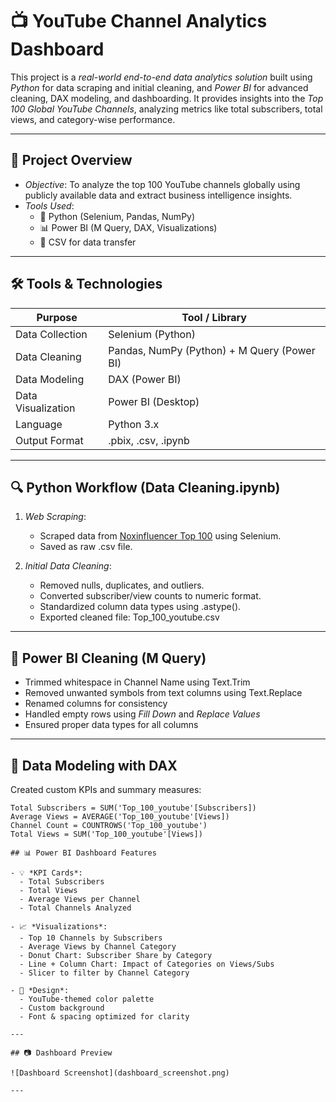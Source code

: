 # 📺 YouTube Channel Analytics Dashboard

This project is a *real-world end-to-end data analytics solution* built using *Python* for data scraping and initial cleaning, and *Power BI* for advanced cleaning, DAX modeling, and dashboarding. It provides insights into the *Top 100 Global YouTube Channels*, analyzing metrics like total subscribers, total views, and category-wise performance.

---

## 📌 Project Overview

- *Objective*: To analyze the top 100 YouTube channels globally using publicly available data and extract business intelligence insights.
- *Tools Used*:
  - 🐍 Python (Selenium, Pandas, NumPy)
  - 📊 Power BI (M Query, DAX, Visualizations)
  - 📂 CSV for data transfer

---

## 🛠 Tools & Technologies

| Purpose               | Tool / Library            |
|------------------------|---------------------------|
| Data Collection        | Selenium (Python)         |
| Data Cleaning          | Pandas, NumPy (Python) + M Query (Power BI) |
| Data Modeling          | DAX (Power BI)            |
| Data Visualization     | Power BI (Desktop)        |
| Language               | Python 3.x                |
| Output Format          | .pbix, .csv, .ipynb |

---

## 🔍 Python Workflow (Data Cleaning.ipynb)

1. *Web Scraping*:
   - Scraped data from [Noxinfluencer Top 100](https://www.noxinfluencer.com/youtube-channel-rank/top-100-global) using Selenium.
   - Saved as raw .csv file.

2. *Initial Data Cleaning*:
   - Removed nulls, duplicates, and outliers.
   - Converted subscriber/view counts to numeric format.
   - Standardized column data types using .astype().
   - Exported cleaned file: Top_100_youtube.csv

---

## 🧼 Power BI Cleaning (M Query)

- Trimmed whitespace in Channel Name using Text.Trim
- Removed unwanted symbols from text columns using Text.Replace
- Renamed columns for consistency
- Handled empty rows using *Fill Down* and *Replace Values*
- Ensured proper data types for all columns

---

## 📐 Data Modeling with DAX

Created custom KPIs and summary measures:
```dax
Total Subscribers = SUM('Top_100_youtube'[Subscribers])
Average Views = AVERAGE('Top_100_youtube'[Views])
Channel Count = COUNTROWS('Top_100_youtube')
Total Views = SUM('Top_100_youtube'[Views])

## 📊 Power BI Dashboard Features

- 💡 *KPI Cards*:
  - Total Subscribers
  - Total Views
  - Average Views per Channel
  - Total Channels Analyzed

- 📈 *Visualizations*:
  - Top 10 Channels by Subscribers
  - Average Views by Channel Category
  - Donut Chart: Subscriber Share by Category
  - Line + Column Chart: Impact of Categories on Views/Subs
  - Slicer to filter by Channel Category

- 🎨 *Design*:
  - YouTube-themed color palette
  - Custom background
  - Font & spacing optimized for clarity

---

## 📷 Dashboard Preview

![Dashboard Screenshot](dashboard_screenshot.png) 

---

